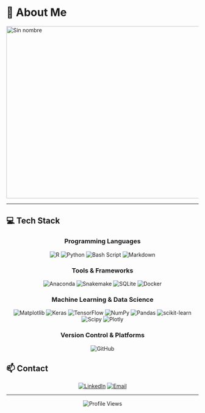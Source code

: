 # 🧬 **About Me**

<img width="1989" height="451" alt="Sin nombre" src="https://github.com/user-attachments/assets/f8d852c9-389d-4577-87c7-168a5f368174" />


---

## 💻 **Tech Stack**

<div align="center">

### **Programming Languages**
![R](https://img.shields.io/badge/r-%23276DC3.svg?style=for-the-badge&logo=r&logoColor=white) ![Python](https://img.shields.io/badge/python-3670A0?style=for-the-badge&logo=python&logoColor=ffdd54) ![Bash Script](https://img.shields.io/badge/bash_script-%23121011.svg?style=for-the-badge&logo=gnu-bash&logoColor=white) ![Markdown](https://img.shields.io/badge/markdown-%23000000.svg?style=for-the-badge&logo=markdown&logoColor=white)

### **Tools & Frameworks**
![Anaconda](https://img.shields.io/badge/Anaconda-%2344A833.svg?style=for-the-badge&logo=anaconda&logoColor=white) ![Snakemake](https://img.shields.io/badge/Snakemake-008b8b?style=for-the-badge&logo=python&logoColor=white) ![SQLite](https://img.shields.io/badge/sqlite-%2307405e.svg?style=for-the-badge&logo=sqlite&logoColor=white) ![Docker](https://img.shields.io/badge/docker-%230db7ed.svg?style=for-the-badge&logo=docker&logoColor=white)

### **Machine Learning & Data Science**
![Matplotlib](https://img.shields.io/badge/Matplotlib-%23ffffff.svg?style=for-the-badge&logo=Matplotlib&logoColor=black) ![Keras](https://img.shields.io/badge/Keras-%23D00000.svg?style=for-the-badge&logo=Keras&logoColor=white) ![TensorFlow](https://img.shields.io/badge/TensorFlow-%23FF6F00.svg?style=for-the-badge&logo=TensorFlow&logoColor=white) ![NumPy](https://img.shields.io/badge/numpy-%23013243.svg?style=for-the-badge&logo=numpy&logoColor=white) ![Pandas](https://img.shields.io/badge/pandas-%23150458.svg?style=for-the-badge&logo=pandas&logoColor=white) ![scikit-learn](https://img.shields.io/badge/scikit--learn-%23F7931E.svg?style=for-the-badge&logo=scikit-learn&logoColor=white) ![Scipy](https://img.shields.io/badge/SciPy-%230C55A5.svg?style=for-the-badge&logo=scipy&logoColor=%white) ![Plotly](https://img.shields.io/badge/Plotly-%233F4F75.svg?style=for-the-badge&logo=plotly&logoColor=white)

### **Version Control & Platforms**
![GitHub](https://img.shields.io/badge/github-%23121011.svg?style=for-the-badge&logo=github&logoColor=white)

</div>

## 📫 **Contact**
<div align="center">
  
[![LinkedIn](https://img.shields.io/badge/LinkedIn-%230A66C2.svg?style=for-the-badge&logo=linkedin&logoColor=white)](https://linkedin.com/in/luistorresares) 
[![Email](https://img.shields.io/badge/Email-%23833AB4?style=for-the-badge&logo=gmail&logoColor=white)](mailto:ltabi7700@gmail.com)

</div>

---

<div align="center">
  
![Profile Views](https://komarev.com/ghpvc/?username=Luis7orres&color=50C878&style=for-the-badge)
</div>
